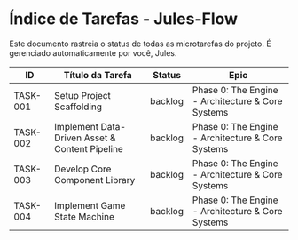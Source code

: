 # Índice de Tarefas - Jules-Flow

Este documento rastreia o status de todas as microtarefas do projeto. É gerenciado automaticamente por você, Jules.

| ID       | Título da Tarefa                               | Status   | Epic                                                |
|----------|------------------------------------------------|----------|-----------------------------------------------------|
| TASK-001 | Setup Project Scaffolding                      | backlog  | Phase 0: The Engine - Architecture & Core Systems |
| TASK-002 | Implement Data-Driven Asset & Content Pipeline | backlog  | Phase 0: The Engine - Architecture & Core Systems |
| TASK-003 | Develop Core Component Library                 | backlog  | Phase 0: The Engine - Architecture & Core Systems |
| TASK-004 | Implement Game State Machine                   | backlog  | Phase 0: The Engine - Architecture & Core Systems |
